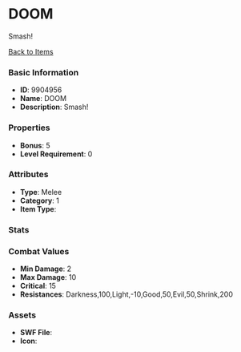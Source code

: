 # DOOM

Smash!

[Back to Items](../items.md)

### Basic Information

- **ID**: 9904956
- **Name**: DOOM
- **Description**: Smash!

### Properties

- **Bonus**: 5
- **Level Requirement**: 0

### Attributes

- **Type**: Melee
- **Category**: 1
- **Item Type**: 

### Stats


### Combat Values

- **Min Damage**: 2
- **Max Damage**: 10
- **Critical**: 15
- **Resistances**: Darkness,100,Light,-10,Good,50,Evil,50,Shrink,200

### Assets

- **SWF File**: 
- **Icon**: 

